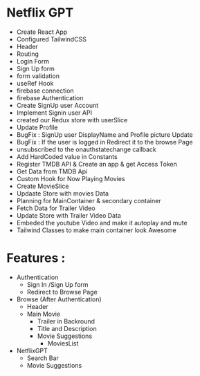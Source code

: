 # Netflix GPT

- Create React App
- Configured TailwindCSS
- Header
- Routing 
- Login Form
- Sign Up form 
- form validation
- useRef Hook
- firebase connection
- firebase Authentication
- Create SignUp user Account 
- Implement Signin user API
- created our Redux store with userSlice
- Update Profile
- BugFix : SignUp user DisplayName and Profile picture Update
- BugFix : If the user is logged in Redirect it to the browse Page
- unsubscribed to the onauthstatechange callback 
- Add HardCoded value in Constants
- Register TMDB API & Create an app & get Access Token 
- Get Data from TMDB Api 
- Custom Hook for Now Playing Movies
- Create MovieSlice
- Updaate Store with movies Data
- Planning for MainContainer & secondary container
- Fetch Data for Trailer Video
- Update Store with Trailer Video Data
- Embeded the youtube Video and make it autoplay and mute
- Tailwind Classes to make main container look Awesome

# Features :
- Authentication
    - Sign In /Sign Up form 
    - Redirect to Browse Page
- Browse (After Authentication)
    - Header
    - Main Movie 
        - Trailer in Backround 
        - Title and Description
        - Movie Suggestions
            - MoviesList
- NetflixGPT 
    - Search Bar 
    - Movie Suggestions